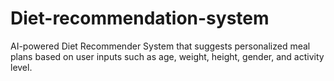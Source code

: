 # Diet-recommendation-system
AI-powered Diet Recommender System that suggests personalized meal plans based on user inputs such as age, weight, height, gender, and activity level.
